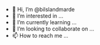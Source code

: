 - 👋 Hi, I’m @bilslandmarde
- 👀 I’m interested in ...
- 🌱 I’m currently learning ...
- 💞️ I’m looking to collaborate on ...
- 📫 How to reach me ...

<!---
bilslandmarde/bilslandmarde is a ✨ special ✨ repository because its `README.md` (this file) appears on your GitHub profile.
You can click the Preview link to take a look at your changes.
--->
